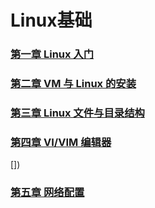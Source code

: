 # Linux基础

### [第一章 Linux 入门](file/第一章Linux入门/第一张Linux入门.md)

### [第二章 VM 与 Linux 的安装](file/第二章VM与Linux的安装/第二章VM与Linux的安装.md)

### [第三章 Linux 文件与目录结构](file/第三章Linux文件与目录结构/第三章Linux文件与目录结构.md)

### [第四章 VI/VIM 编辑器](file/第四章VI_VIM编辑器/第四章VI_VIM编辑器.md)
[])
### [第五章 网络配置](file/第五章网络配置/第五章网络配置.md)






